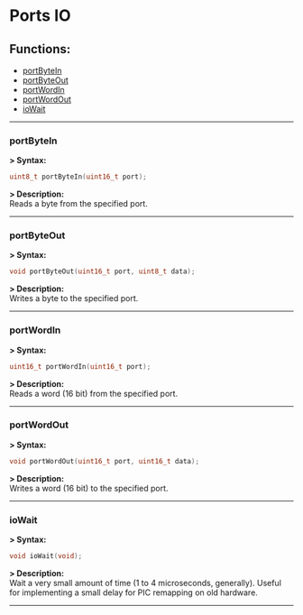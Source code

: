 # Ports IO

## Functions:

- [portByteIn](#portbytein)
- [portByteOut](#portbyteout)
- [portWordIn](#portwordin)
- [portWordOut](#portwordout)
- [ioWait](#iowait)

---
### **portByteIn**

**> Syntax:**
```c
uint8_t portByteIn(uint16_t port);
```

**> Description:**  
Reads a byte from the specified port.

---
### **portByteOut**

**> Syntax:**
```c
void portByteOut(uint16_t port, uint8_t data);
```

**> Description:**  
Writes a byte to the specified port.

---
### **portWordIn**

**> Syntax:**
```c
uint16_t portWordIn(uint16_t port);
```

**> Description:**  
Reads a word (16 bit) from the specified port.

---
### **portWordOut**

**> Syntax:**   
```c
void portWordOut(uint16_t port, uint16_t data);
```
**> Description:**  
Writes a word (16 bit) to the specified port.

---
### **ioWait**

**> Syntax:**  
```c
void ioWait(void);
```

**> Description:**  
Wait a very small amount of time (1 to 4 microseconds, generally). Useful for implementing a small delay for PIC remapping on old hardware.

---